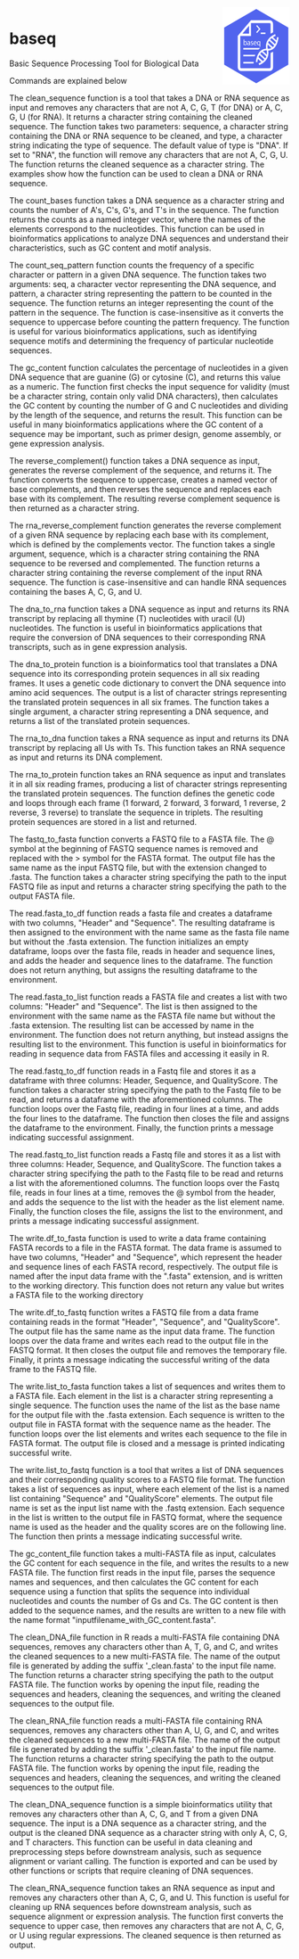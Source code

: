 <img src="man/figures/logo.png" align="right" height="139" />

# baseq

Basic Sequence Processing Tool for Biological Data

Commands are explained below

The clean_sequence function is a tool that takes a DNA or RNA sequence as input and removes any characters that are not A, C, G, T (for DNA) or A, C, G, U (for RNA). It returns a character string containing the cleaned sequence. The function takes two parameters: sequence, a character string containing the DNA or RNA sequence to be cleaned, and type, a character string indicating the type of sequence. The default value of type is "DNA". If set to "RNA", the function will remove any characters that are not A, C, G, U. The function returns the cleaned sequence as a character string. The examples show how the function can be used to clean a DNA or RNA sequence.

The count_bases function takes a DNA sequence as a character string and counts the number of A's, C's, G's, and T's in the sequence. The function returns the counts as a named integer vector, where the names of the elements correspond to the nucleotides. This function can be used in bioinformatics applications to analyze DNA sequences and understand their characteristics, such as GC content and motif analysis.

The count_seq_pattern function counts the frequency of a specific character or pattern in a given DNA sequence. The function takes two arguments: seq, a character vector representing the DNA sequence, and pattern, a character string representing the pattern to be counted in the sequence. The function returns an integer representing the count of the pattern in the sequence. The function is case-insensitive as it converts the sequence to uppercase before counting the pattern frequency. The function is useful for various bioinformatics applications, such as identifying sequence motifs and determining the frequency of particular nucleotide sequences.

The gc_content function calculates the percentage of nucleotides in a given DNA sequence that are guanine (G) or cytosine (C), and returns this value as a numeric. The function first checks the input sequence for validity (must be a character string, contain only valid DNA characters), then calculates the GC content by counting the number of G and C nucleotides and dividing by the length of the sequence, and returns the result. This function can be useful in many bioinformatics applications where the GC content of a sequence may be important, such as primer design, genome assembly, or gene expression analysis.

The reverse_complement() function takes a DNA sequence as input, generates the reverse complement of the sequence, and returns it. The function converts the sequence to uppercase, creates a named vector of base complements, and then reverses the sequence and replaces each base with its complement. The resulting reverse complement sequence is then returned as a character string.

The rna_reverse_complement function generates the reverse complement of a given RNA sequence by replacing each base with its complement, which is defined by the complements vector. The function takes a single argument, sequence, which is a character string containing the RNA sequence to be reversed and complemented. The function returns a character string containing the reverse complement of the input RNA sequence. The function is case-insensitive and can handle RNA sequences containing the bases A, C, G, and U.

The dna_to_rna function takes a DNA sequence as input and returns its RNA transcript by replacing all thymine (T) nucleotides with uracil (U) nucleotides. The function is useful in bioinformatics applications that require the conversion of DNA sequences to their corresponding RNA transcripts, such as in gene expression analysis.

The dna_to_protein function is a bioinformatics tool that translates a DNA sequence into its corresponding protein sequences in all six reading frames. It uses a genetic code dictionary to convert the DNA sequence into amino acid sequences. The output is a list of character strings representing the translated protein sequences in all six frames. The function takes a single argument, a character string representing a DNA sequence, and returns a list of the translated protein sequences.

The rna_to_dna function takes a RNA sequence as input and returns its DNA transcript by replacing all Us with Ts. This function takes an RNA sequence as input and returns its DNA complement.

The rna_to_protein function takes an RNA sequence as input and translates it in all six reading frames, producing a list of character strings representing the translated protein sequences. The function defines the genetic code and loops through each frame (1 forward, 2 forward, 3 forward, 1 reverse, 2 reverse, 3 reverse) to translate the sequence in triplets. The resulting protein sequences are stored in a list and returned.

The fastq_to_fasta function converts a FASTQ file to a FASTA file. The @ symbol at the beginning of FASTQ sequence names is removed and replaced with the > symbol for the FASTA format. The output file has the same name as the input FASTQ file, but with the extension changed to .fasta. The function takes a character string specifying the path to the input FASTQ file as input and returns a character string specifying the path to the output FASTA file.

The read.fasta_to_df function reads a fasta file and creates a dataframe with two columns, "Header" and "Sequence". The resulting dataframe is then assigned to the environment with the name same as the fasta file name but without the .fasta extension. The function initializes an empty dataframe, loops over the fasta file, reads in header and sequence lines, and adds the header and sequence lines to the dataframe. The function does not return anything, but assigns the resulting dataframe to the environment.

The read.fasta_to_list function reads a FASTA file and creates a list with two columns: "Header" and "Sequence". The list is then assigned to the environment with the same name as the FASTA file name but without the .fasta extension. The resulting list can be accessed by name in the environment. The function does not return anything, but instead assigns the resulting list to the environment. This function is useful in bioinformatics for reading in sequence data from FASTA files and accessing it easily in R.

The read.fastq_to_df function reads in a Fastq file and stores it as a dataframe with three columns: Header, Sequence, and QualityScore. The function takes a character string specifying the path to the Fastq file to be read, and returns a dataframe with the aforementioned columns. The function loops over the Fastq file, reading in four lines at a time, and adds the four lines to the dataframe. The function then closes the file and assigns the dataframe to the environment. Finally, the function prints a message indicating successful assignment.

The read.fastq_to_list function reads a Fastq file and stores it as a list with three columns: Header, Sequence, and QualityScore. The function takes a character string specifying the path to the Fastq file to be read and returns a list with the aforementioned columns. The function loops over the Fastq file, reads in four lines at a time, removes the @ symbol from the header, and adds the sequence to the list with the header as the list element name. Finally, the function closes the file, assigns the list to the environment, and prints a message indicating successful assignment.

The write.df_to_fasta function is used to write a data frame containing FASTA records to a file in the FASTA format. The data frame is assumed to have two columns, "Header" and "Sequence", which represent the header and sequence lines of each FASTA record, respectively. The output file is named after the input data frame with the ".fasta" extension, and is written to the working directory. This function does not return any value but writes a FASTA file to the working directory

The write.df_to_fastq function writes a FASTQ file from a data frame containing reads in the format "Header", "Sequence", and "QualityScore". The output file has the same name as the input data frame. The function loops over the data frame and writes each read to the output file in the FASTQ format. It then closes the output file and removes the temporary file. Finally, it prints a message indicating the successful writing of the data frame to the FASTQ file.

The write.list_to_fasta function takes a list of sequences and writes them to a FASTA file. Each element in the list is a character string representing a single sequence. The function uses the name of the list as the base name for the output file with the .fasta extension. Each sequence is written to the output file in FASTA format with the sequence name as the header. The function loops over the list elements and writes each sequence to the file in FASTA format. The output file is closed and a message is printed indicating successful write.

The write.list_to_fastq function is a tool that writes a list of DNA sequences and their corresponding quality scores to a FASTQ file format. The function takes a list of sequences as input, where each element of the list is a named list containing "Sequence" and "QualityScore" elements. The output file name is set as the input list name with the .fastq extension. Each sequence in the list is written to the output file in FASTQ format, where the sequence name is used as the header and the quality scores are on the following line. The function then prints a message indicating successful write.

The gc_content_file function takes a multi-FASTA file as input, calculates the GC content for each sequence in the file, and writes the results to a new FASTA file. The function first reads in the input file, parses the sequence names and sequences, and then calculates the GC content for each sequence using a function that splits the sequence into individual nucleotides and counts the number of Gs and Cs. The GC content is then added to the sequence names, and the results are written to a new file with the name format "inputfilename_with_GC_content.fasta". 

The clean_DNA_file function in R reads a multi-FASTA file containing DNA sequences, removes any characters other than A, T, G, and C, and writes the cleaned sequences to a new multi-FASTA file. The name of the output file is generated by adding the suffix '_clean.fasta' to the input file name. The function returns a character string specifying the path to the output FASTA file. The function works by opening the input file, reading the sequences and headers, cleaning the sequences, and writing the cleaned sequences to the output file.

The clean_RNA_file function reads a multi-FASTA file containing RNA sequences, removes any characters other than A, U, G, and C, and writes the cleaned sequences to a new multi-FASTA file. The name of the output file is generated by adding the suffix '_clean.fasta' to the input file name. The function returns a character string specifying the path to the output FASTA file. The function works by opening the input file, reading the sequences and headers, cleaning the sequences, and writing the cleaned sequences to the output file.

The clean_DNA_sequence function is a simple bioinformatics utility that removes any characters other than A, C, G, and T from a given DNA sequence. The input is a DNA sequence as a character string, and the output is the cleaned DNA sequence as a character string with only A, C, G, and T characters. This function can be useful in data cleaning and preprocessing steps before downstream analysis, such as sequence alignment or variant calling. The function is exported and can be used by other functions or scripts that require cleaning of DNA sequences.

The clean_RNA_sequence function takes an RNA sequence as input and removes any characters other than A, C, G, and U. This function is useful for cleaning up RNA sequences before downstream analysis, such as sequence alignment or expression analysis. The function first converts the sequence to upper case, then removes any characters that are not A, C, G, or U using regular expressions. The cleaned sequence is then returned as output.



